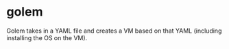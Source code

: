 # golem
Golem takes in a YAML file and creates a VM based on that YAML (including installing the OS on the VM).
